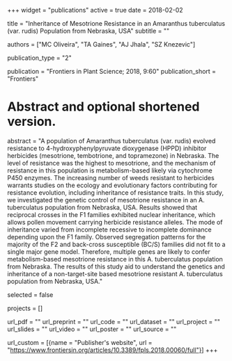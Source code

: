 +++
widget = "publications"
active = true
date = 2018-02-02

title = "Inheritance of Mesotrione Resistance in an Amaranthus tuberculatus (var. rudis) Population from Nebraska, USA"
subtitle = ""


authors = ["MC Oliveira", "TA Gaines", "AJ Jhala", "SZ Knezevic"]


publication_type = "2"


publication = "Frontiers in Plant Science; 2018, 9:60"
publication_short = "Frontiers"

# Abstract and optional shortened version.
abstract = "A population of Amaranthus tuberculatus (var. rudis) evolved resistance to 4-hydroxyphenylpyruvate dioxygenase (HPPD) inhibitor herbicides (mesotrione, tembotrione, and topramezone) in Nebraska. The level of resistance was the highest to mesotrione, and the mechanism of resistance in this population is metabolism-based likely via cytochrome P450 enzymes. The increasing number of weeds resistant to herbicides warrants studies on the ecology and evolutionary factors contributing for resistance evolution, including inheritance of resistance traits. In this study, we investigated the genetic control of mesotrione resistance in an A. tuberculatus population from Nebraska, USA. Results showed that reciprocal crosses in the F1 families exhibited nuclear inheritance, which allows pollen movement carrying herbicide resistance alleles. The mode of inheritance varied from incomplete recessive to incomplete dominance depending upon the F1 family. Observed segregation patterns for the majority of the F2 and back-cross susceptible (BC/S) families did not fit to a single major gene model. Therefore, multiple genes are likely to confer metabolism-based mesotrione resistance in this A. tuberculatus population from Nebraska. The results of this study aid to understand the genetics and inheritance of a non-target-site based mesotrione resistant A. tuberculatus population from Nebraska, USA."


selected = false

projects = []


url_pdf = ""
url_preprint = ""
url_code = ""
url_dataset = ""
url_project = ""
url_slides = ""
url_video = ""
url_poster = ""
url_source = ""

url_custom = [{name = "Publisher's website", url = "https://www.frontiersin.org/articles/10.3389/fpls.2018.00060/full"}]
+++

